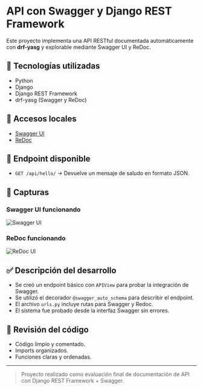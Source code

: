 # API con Swagger y Django REST Framework

Este proyecto implementa una API RESTful documentada automáticamente con **drf-yasg** y explorable mediante Swagger UI y ReDoc.

## 🔧 Tecnologías utilizadas

- Python
- Django
- Django REST Framework
- drf-yasg (Swagger y ReDoc)

## 🔗 Accesos locales

- [Swagger UI](http://127.0.0.1:8000/swagger/)
- [ReDoc](http://127.0.0.1:8000/redoc/)

## 🚀 Endpoint disponible

- `GET /api/hello/` → Devuelve un mensaje de saludo en formato JSON.

## 📸 Capturas

### Swagger UI funcionando

![Swagger UI](docs/swagger_ui.png)

### ReDoc funcionando

![ReDoc UI](docs/redoc_ui.png)

## ✅ Descripción del desarrollo

- Se creó un endpoint básico con `APIView` para probar la integración de Swagger.
- Se utilizó el decorador `@swagger_auto_schema` para describir el endpoint.
- El archivo `urls.py` incluye rutas para Swagger y Redoc.
- El sistema fue probado desde la interfaz Swagger sin errores.

## 🧼 Revisión del código

- Código limpio y comentado.
- Imports organizados.
- Funciones claras y ordenadas.

---

> Proyecto realizado como evaluación final de documentación de API con Django REST Framework + Swagger.
